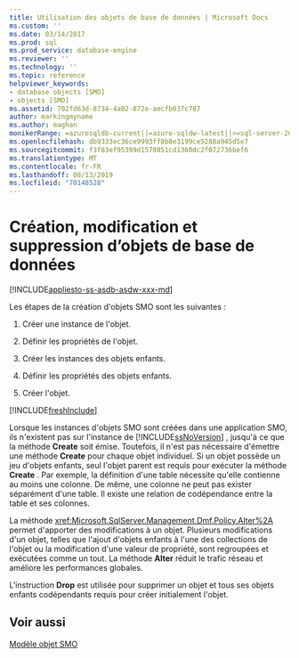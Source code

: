 ```yaml
---
title: Utilisation des objets de base de données | Microsoft Docs
ms.custom: ''
ms.date: 03/14/2017
ms.prod: sql
ms.prod_service: database-engine
ms.reviewer: ''
ms.technology: ''
ms.topic: reference
helpviewer_keywords:
- database objects [SMO]
- objects [SMO]
ms.assetid: 702fd63d-8734-4a02-872e-aecfb037c787
author: markingmyname
ms.author: maghan
monikerRange: =azuresqldb-current||=azure-sqldw-latest||>=sql-server-2016||=sqlallproducts-allversions||>=sql-server-linux-2017||=azuresqldb-mi-current
ms.openlocfilehash: db9333ec36ce9993ff0b8e3199ce5288a945d5e7
ms.sourcegitcommit: f3f83ef95399d1570851cd1360dc2f072736bef6
ms.translationtype: MT
ms.contentlocale: fr-FR
ms.lasthandoff: 08/13/2019
ms.locfileid: "70148528"
---
```

# <a name="creating-altering-and-removing-database-objects"></a>Création, modification et suppression d’objets de base de données
[!INCLUDE[appliesto-ss-asdb-asdw-xxx-md](../../../includes/appliesto-ss-asdb-asdw-xxx-md.md)]

  Les étapes de la création d'objets SMO sont les suivantes :  
  
1.  Créer une instance de l'objet.  
  
2.  Définir les propriétés de l'objet.  
  
3.  Créer les instances des objets enfants.  
  
4.  Définir les propriétés des objets enfants.  
  
5.  Créer l'objet.  

[!INCLUDE[freshInclude](../../../includes/paragraph-content/fresh-note-steps-feedback.md)]

 Lorsque les instances d'objets SMO sont créées dans une application SMO, ils n'existent pas sur l'instance de [!INCLUDE[ssNoVersion](../../../includes/ssnoversion-md.md)] , jusqu'à ce que la méthode **Create** soit émise. Toutefois, il n'est pas nécessaire d'émettre une méthode **Create** pour chaque objet individuel. Si un objet possède un jeu d'objets enfants, seul l'objet parent est requis pour exécuter la méthode **Create** . Par exemple, la définition d'une table nécessite qu'elle contienne au moins une colonne. De même, une colonne ne peut pas exister séparément d'une table. Il existe une relation de codépendance entre la table et ses colonnes.  
  
 La méthode <xref:Microsoft.SqlServer.Management.Dmf.Policy.Alter%2A> permet d'apporter des modifications à un objet. Plusieurs modifications d'un objet, telles que l'ajout d'objets enfants à l'une des collections de l'objet ou la modification d'une valeur de propriété, sont regroupées et exécutées comme un tout. La méthode **Alter** réduit le trafic réseau et améliore les performances globales.  
  
 L'instruction **Drop** est utilisée pour supprimer un objet et tous ses objets enfants codépendants requis pour créer initialement l'objet.  
  
## <a name="see-also"></a>Voir aussi  
 [Modèle objet SMO](../../../relational-databases/server-management-objects-smo/smo-object-model.md)  
  
  
